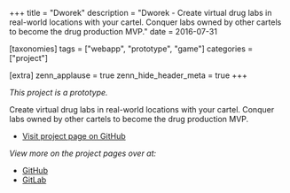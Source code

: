 +++
title = "Dworek"
description = "Dworek - Create virtual drug labs in real-world locations with your cartel. Conquer labs owned by other cartels to become the drug production MVP."
date = 2016-07-31

[taxonomies]
tags = ["webapp", "prototype", "game"]
categories = ["project"]

[extra]
zenn_applause = true
zenn_hide_header_meta = true
+++

_This project is a prototype._

Create virtual drug labs in real-world locations with your cartel. Conquer labs
owned by other cartels to become the drug production MVP.

- [Visit project page on GitHub][github]

_View more on the project pages over at:_

- [GitHub][github]
- [GitLab][gitlab]

[github]: https://github.com/timvisee/dworek
[gitlab]: https://gitlab.com/timvisee/dworek
